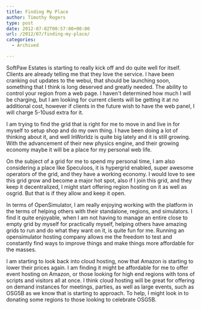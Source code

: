 ```yaml
---
title: Finding My Place
author: Timothy Rogers
type: post
date: 2012-07-02T00:57:00+00:00
url: /2012/07/finding-my-place/
categories:
  - Archived

---
```

SoftPaw Estates is starting to really kick off and do quite well for itself. Clients are already telling me that they love the service. I have been cranking out updates to the webui, that should be launching soon, something that I think is long deserved and greatly needed. The ability to control your region from a web page. I haven't determined how much I will be charging, but I am looking for current clients will be getting it at no additional cost, however if clients in the future wish to have the web panel, I will charge 5-10usd extra for it.

I am trying to find the grid that is right for me to move in and live in for myself to setup shop and do my own thing. I have been doing a lot of thinking about it, and well InWorldz is quite big lately and it is still growing. With the advancement of their new physics engine, and their growing economy maybe it will be a place for my personal web life.

On the subject of a grid for me to spend my personal time, I am also considering a place like Speculoos, it is hypergrid enabled, super awesome operators of the grid, and they have a working economy. I would love to see this grid grow and become a major hot spot, also if I join this grid, and they keep it decentralized, I might start offering region hosting on it as well as osgrid. But that is if they allow and keep it open.

In terms of OpenSimulator, I am really enjoying working with the platform in the terms of helping others with their standalone, regions, and simulators. I find it quite enjoyable, when I am not having to manage an entire close to empty grid by myself for practically myself, helping others have amazing grids to run and do what they want on it, is quite fun for me. Running an opensimulator hosting company allows me the freedom to test and constantly find ways to improve things and make things more affordable for the masses.

I am starting to look back into cloud hosting, now that Amazon is starting to lower their prices again. I am finding it might be affordable for me to offer event hosting on Amazon, or those looking for high end regions with tons of scripts and visitors all at once. I think cloud hosting will be great for offering on demand instances for meetings, parties, as well as large events, such as OSG5B as we know that is starting to approach. To help, I might look in to donating some regions to those looking to celebrate OSG5B.